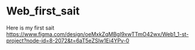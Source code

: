 # Web_first_sait
Here is my first sait
https://www.figma.com/design/oeMxkZqMBgI9xwTTmO42wx/Web1_1-st-project?node-id=8-2072&t=6aT5eZSlw1Ei4YPv-0

